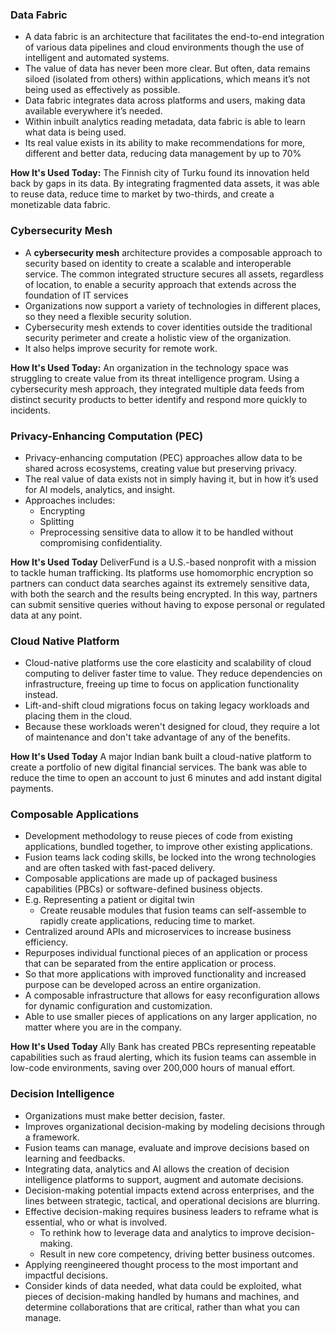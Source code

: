 ### Data Fabric
- A data fabric is an architecture that facilitates the end-to-end integration of various data pipelines and cloud environments though the use of intelligent and automated systems.
- The value of data has never been more clear. But often, data remains siloed (isolated from others) within applications, which means it’s not being used as effectively as possible. 
- Data fabric integrates data across platforms and users, making data available everywhere it’s needed. 
- Within inbuilt analytics reading metadata, data fabric is able to learn what data is being used. 
- Its real value exists in its ability to make recommendations for more, different and better data, reducing data management by up to 70%

**How It's Used Today:**
The Finnish city of Turku found its innovation held back by gaps in its data. By integrating fragmented data assets, it was able to reuse data, reduce time to market by two-thirds, and create a monetizable data fabric.

### Cybersecurity Mesh
- A **cybersecurity mesh** architecture provides a composable approach to security based on identity to create a scalable and interoperable service. The common integrated structure secures all assets, regardless of location, to enable a security approach that extends across the foundation of IT services
- Organizations now support a variety of technologies in different places, so they need a flexible security solution. 
- Cybersecurity mesh extends to cover identities outside the traditional security perimeter and create a holistic view of the organization. 
- It also helps improve security for remote work. 

**How It's Used Today:**
An organization in the technology space was struggling to create value from its threat intelligence program. Using a cybersecurity mesh approach, they integrated multiple data feeds from distinct security products to better identify and respond more quickly to incidents.

### Privacy-Enhancing Computation (PEC)
- Privacy-enhancing computation (PEC) approaches allow data to be shared across ecosystems, creating value but preserving privacy.
- The real value of data exists not in simply having it, but in how it’s used for AI models, analytics, and insight.
- Approaches includes:
	- Encrypting
	- Splitting 
	- Preprocessing sensitive data to allow it to be handled without compromising confidentiality.

**How It's Used Today**
DeliverFund is a U.S.-based nonprofit with a mission to tackle human trafficking. Its platforms use homomorphic encryption so partners can conduct data searches against its extremely sensitive data, with both the search and the results being encrypted. In this way, partners can submit sensitive queries without having to expose personal or regulated data at any point.

### Cloud Native Platform
- Cloud-native platforms use the core elasticity and scalability of cloud computing to deliver faster time to value. They reduce dependencies on infrastructure, freeing up time to focus on application functionality instead.
- Lift-and-shift cloud migrations focus on taking legacy workloads and placing them in the cloud.
- Because these workloads weren't designed for cloud, they require a lot of maintenance and don't take advantage of any of the benefits.

**How It's Used Today**
A major Indian bank built a cloud-native platform to create a portfolio of new digital financial services. The bank was able to reduce the time to open an account to just 6 minutes and add instant digital payments.

### Composable Applications
- Development methodology to reuse pieces of code from existing applications, bundled together, to improve other existing applications.
- Fusion teams lack coding skills, be locked into the wrong technologies and are often tasked with fast-paced delivery.
- Composable applications are made up of packaged business capabilities (PBCs) or software-defined business objects.
- E.g. Representing a patient or digital twin 
	- Create reusable modules that fusion teams can self-assemble to rapidly create applications, reducing time to market.
- Centralized around APIs and microservices to increase business efficiency.
- Repurposes individual functional pieces of an application or process that can be separated from the entire application or process. 
- So that more applications with improved functionality and increased purpose can be developed across an entire organization.
- A composable infrastructure that allows for easy reconfiguration allows for dynamic configuration and customization. 
- Able to use smaller pieces of applications on any larger application, no matter where you are in the company.

**How It's Used Today**
Ally Bank has created PBCs representing repeatable capabilities such as fraud alerting, which its fusion teams can assemble in low-code environments, saving over 200,000 hours of manual effort.

### Decision Intelligence
- Organizations must make better decision, faster.
- Improves organizational decision-making by modeling decisions through a framework.
- Fusion teams can manage, evaluate and improve decisions based on learning and feedbacks.
- Integrating data, analytics and AI allows the creation of decision intelligence platforms to support, augment and automate decisions.
- Decision-making potential impacts extend across enterprises, and the lines between strategic, tactical, and operational decisions are blurring.
- Effective decision-making requires business leaders to reframe what is essential, who or what is involved.
	- To rethink how to leverage data and analytics to improve decision-making.
	- Result in new core competency, driving better business outcomes.
- Applying reengineered thought process to the most important and impactful decisions.
- Consider kinds of data needed, what data could be exploited, what pieces of decision-making handled by humans and machines, and determine collaborations that are critical, rather than what you can manage.

